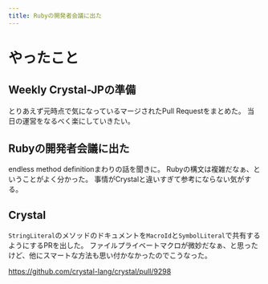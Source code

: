 ```yaml
---
title: Rubyの開発者会議に出た
---
```


# やったこと

## Weekly Crystal-JPの準備

とりあえず元時点で気になっているマージされたPull Requestをまとめた。
当日の運営をなるべく楽にしていきたい。

## Rubyの開発者会議に出た

endless method definitionまわりの話を聞きに。
Rubyの構文は複雑だなぁ、ということがよく分かった。
事情がCrystalと違いすぎて参考にならない気がする。

## Crystal

`StringLiteral`のメソッドのドキュメントを`MacroId`と`SymbolLiteral`で共有するようにするPRを出した。
ファイルプライベートマクロが微妙だなぁ、と思ったけど、他にスマートな方法も思い付かなかったのでこうなった。

<https://github.com/crystal-lang/crystal/pull/9298>
